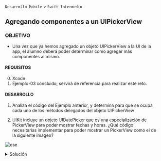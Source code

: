 `Desarrollo Mobile` > `Swift Intermedio` 
​	

## Agregando componentes a un UIPickerView 

### OBJETIVO 

- Una vez que ya hemos agregado un objeto UIPickerView a la UI de la app, el alumno deberá poder determinar como agregar más componentes al mismo. 

#### REQUISITOS 

0. Xcode
1. Ejemplo-03 concluido, servirá de referencia para realizar este reto.

#### DESARROLLO

1. Analiza el código del Ejemplo anterior, y determina para qué se ocupa cada uno de los métodos delegados del objeto UIPickerView

2. UIKit incluye un objeto UIDatePicker que es una especialización de PickerView para poder mostrar fechas y horas. ¿Qué código necesitarías implementar para poder mostrar un PickerView como el de la siguiente imagen?


![ese ](0.png)

<details>
	<summary>Solución</summary>
	<p>Después de agregar un objeto PickerView en el Storyboard, debes agregar el siguiente código a la clase Swift correspondiente</p>

```
     let dataArray = ["English", "Maths", "History", "German", "Science"]
    // Declaramos los arreglos que se utilizarán para llenar el PickerView
    let mesesArray = ["Enero", "Febrero", "Marzo", "Abril", "Mayo", "Junio", "Julio", "Agosto", "Septiembre", "Octubre", "Noviembre", "Diciembre"]
    // Estos dos arreglos los llenaremos con un ciclo por facilidad
    var diasArray = [String]()
    var aniosArray = [String]()
    
		override func viewDidLoad() {
        super.viewDidLoad()
        // llenamos el arreglo de días con números como String
        for d in 1...31 {
            diasArray.append(String(d))
        }
        // llenamos el arreglo de años con números como String
        for a in 1950...2021 {
            aniosArray.append(String(a))
        }
 	}
 
 
    // metodos requeridos de UIPickerViewDelegate y UIPickerViewDataSource
    func numberOfComponents(in pickerView: UIPickerView) -> Int {
       return 3 // 3 "columnas": dia, mes y año de la fecha
    }
    
    func pickerView(_ pickerView: UIPickerView, numberOfRowsInComponent component: Int) -> Int {
        // es necesario evaluar que "columna" se está configurando para determinar cuantos elementos hay que presentar, es decir, que arreglo se usará
        if component == 0 {
            return diasArray.count
        }
        if component == 1 {
            return mesesArray.count
        }
        
        return aniosArray.count
    }
    
    func pickerView(_ pickerView: UIPickerView, titleForRow row: Int, forComponent component: Int) -> String? {
        // es necesario evaluar que "columna" se está configurando para determinar de que arreglo tomar el String
        var rowStr = aniosArray[row]
        if component == 0 {
            rowStr = diasArray[row]
        }
        if component == 1 {
            rowStr = mesesArray[row]
        }
       return rowStr
    }
```

</details> 


